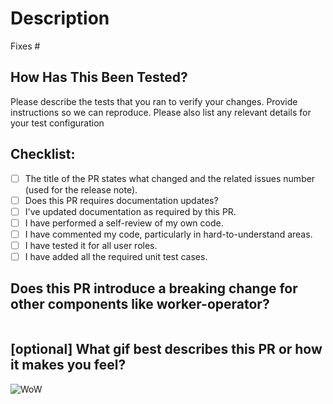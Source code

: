<!--
Type of change: Title of the PR should clearly mention which type of PR is this, you can select any of the below-mentioned types:

- docs() - The PR contains Documentation ONLY changes. 
- feat() - The PR contains new feature/enhancements.
- fix() - The PR contains a bug fix.
- chore() - Development changes related to the build system (involving scripts, configurations or tools) and package dependencies.
- test() - Development changes related to tests.
- perf() - Changes related to performance improvements.

Example Title: 
feat(): New field addition for Cluster CRD 
-->

# Description
<!--
Please include a summary of the change and which issue is fixed. Please also include relevant motivation and context. List any dependencies that are required for this change.
-->

Fixes #

## How Has This Been Tested?
Please describe the tests that you ran to verify your changes. Provide instructions so we can reproduce. Please also list any relevant details for your test configuration
<!--test-cases
- [ ] Test case A
- [ ] Test case B
-->

## Checklist:

* [ ] The title of the PR states what changed and the related issues number (used for the release note).
* [ ] Does this PR requires documentation updates?
* [ ] I've updated documentation as required by this PR.
* [ ] I have performed a self-review of my own code.
* [ ] I have commented my code, particularly in hard-to-understand areas.
* [ ] I have tested it for all user roles.
* [ ] I have added all the required unit test cases.

## Does this PR introduce a breaking change for other components like worker-operator?
<!--
If NO, leave the release-note block blank.
If YES, a release note is required:
Enter your extended release note in the block below. If the PR requires additional manual action from users switching to the new version, include the string "action-required".

-->
```release-note

```

## [optional] What gif best describes this PR or how it makes you feel?

![WoW](https://media.giphy.com/media/v1.Y2lkPTc5MGI3NjExMmV3dmxidWpiN2Jlb21rOGNjcXZhemN4bGR0cHBpNW1rd2w4dW9haSZlcD12MV9pbnRlcm5hbF9naWZfYnlfaWQmY3Q9Zw/tIeCLkB8geYtW/giphy.gif)

